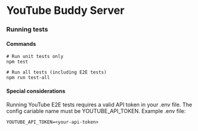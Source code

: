 # YouTube Buddy Server

### Running tests

#### Commands

```
# Run unit tests only
npm test

# Run all tests (including E2E tests)
npm run test-all
```

#### Special considerations

Running YouTube E2E tests requires a valid API token in your .env file. The config cariable name must be YOUTUBE_API_TOKEN. Example .env file:

```
YOUTUBE_API_TOKEN=<your-api-token>
```
